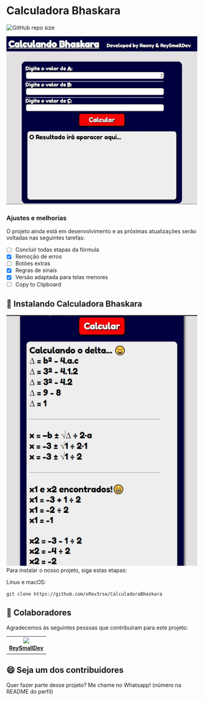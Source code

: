 # Calculadora Bhaskara

![GitHub repo size](https://img.shields.io/github/repo-size/iuricode/README-template?style=for-the-badge)

<img src="screenshot.jpg" width="500px">

### Ajustes e melhorias

O projeto ainda está em desenvolvimento e as próximas atualizações serão voltadas nas seguintes tarefas:

- [ ] Concluir todas etapas da fórmula
- [x] Remoção de erros
- [ ] Botões extras 
- [x] Regras de sinais
- [x] Versão adaptada para telas menores
- [ ] Copy to Clipboard

## 🚀 Instalando Calculadora Bhaskara

<img src="screenshot2.jpg" width="500px">
Para instalar o nosso projeto, siga estas etapas:

Linux e macOS:
```
git clone https://github.com/xRev3rse/CalculadoraBhaskara
```

## 🤝 Colaboradores

Agradecemos às seguintes pessoas que contribuíram para este projeto:

<table>
  <tr>
    <td align="center">
      <a href="#">
        <img src="https://avatars.githubusercontent.com/u/88351922?v=4" width="100px;"/><br>
        <sub>
          <a href="https://github.com/reysmalldev"><b>ReySmallDev</b></a>
        </sub>
      </a>
    </td>
  </tr>
</table>


## 😄 Seja um dos contribuidores<br>

Quer fazer parte desse projeto? Me chame no Whatsapp! (número na README do perfil)

